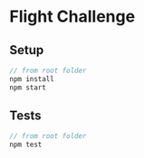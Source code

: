 # Flight Challenge

## Setup
```js
// from root folder
npm install
npm start
``` 

## Tests 
```js
// from root folder
npm test
```